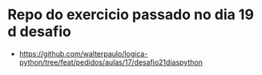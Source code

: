 # Repo do exercicio passado no dia 19 d desafio
- https://github.com/walterpaulo/logica-python/tree/feat/pedidos/aulas/17/desafio21diaspython
